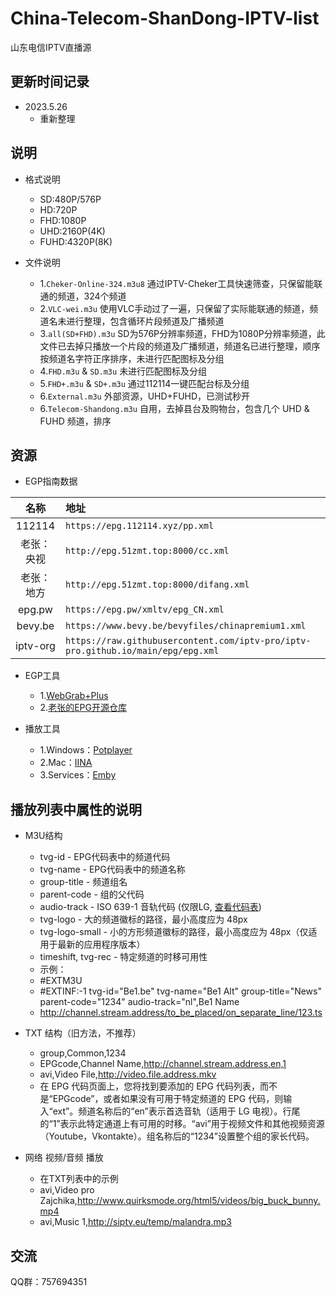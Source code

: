# China-Telecom-ShanDong-IPTV-list

山东电信IPTV直播源

## 更新时间记录

* 2023.5.26
  * 重新整理

## 说明

* 格式说明
  * SD:480P/576P
  * HD:720P
  * FHD:1080P
  * UHD:2160P(4K)
  * FUHD:4320P(8K)

* 文件说明
  * 1.`Cheker-Online-324.m3u8` 通过IPTV-Cheker工具快速筛查，只保留能联通的频道，324个频道
  * 2.`VLC-wei.m3u` 使用VLC手动过了一遍，只保留了实际能联通的频道，频道名未进行整理，包含循环片段频道及广播频道
  * 3.`all(SD+FHD).m3u` SD为576P分辨率频道，FHD为1080P分辨率频道，此文件已去掉只播放一个片段的频道及广播频道，频道名已进行整理，顺序按频道名字符正序排序，未进行匹配图标及分组
  * 4.`FHD.m3u` & `SD.m3u` 未进行匹配图标及分组
  * 5.`FHD+.m3u` & `SD+.m3u` 通过112114一键匹配台标及分组
  * 6.`External.m3u` 外部资源，UHD+FUHD，已测试秒开
  * 6.`Telecom-Shandong.m3u` 自用，去掉县台及购物台，包含几个 UHD & FUHD 频道，排序

## 资源

* EGP指南数据

| 名称 | 地址 |
|:--------:|:-------------|
| 112114 | `https://epg.112114.xyz/pp.xml` |
| 老张：央视 | `http://epg.51zmt.top:8000/cc.xml` |
| 老张：地方 | `http://epg.51zmt.top:8000/difang.xml` |
| epg.pw | `https://epg.pw/xmltv/epg_CN.xml` |
| bevy.be | `https://www.bevy.be/bevyfiles/chinapremium1.xml` |
| iptv-org | `https://raw.githubusercontent.com/iptv-pro/iptv-pro.github.io/main/epg/epg.xml` |

* EGP工具
  * 1.[WebGrab+Plus](http://webgrabplus.com/download)
  * 2.[老张的EPG开源仓库](https://github.com/supzhang/epg)

* 播放工具
  * 1.Windows：[Potplayer](http://potplayer.tv/)
  * 2.Mac：[IINA](https://www.iina.io/)
  * 3.Services：[Emby](https://emby.media/)

## 播放列表中属性的说明

* M3U结构
  * tvg-id - EPG代码表中的频道代码
  * tvg-name - EPG代码表中的频道名称
  * group-title - 频道组名
  * parent-code - 组的父代码
  * audio-track - ISO 639-1 音轨代码 (仅限LG, [查看代码表](http://www.loc.gov/standards/iso639-2/php/code_list.php))
  * tvg-logo - 大的频道徽标的路径，最小高度应为 48px
  * tvg-logo-small - 小的方形频道徽标的路径，最小高度应为 48px（仅适用于最新的应用程序版本）
  * timeshift, tvg-rec - 特定频道的时移可用性
  * 示例：
  * #EXTM3U
  * #EXTINF:-1 tvg-id="Be1.be" tvg-name="Be1 Alt" group-title="News" parent-code="1234" audio-track="nl",Be1 Name
  * <http://channel.stream.address/to_be_placed/on_separate_line/123.ts>

* TXT 结构（旧方法，不推荐）
  * group,Common,1234
  * EPGcode,Channel Name,<http://channel.stream.address,en,1>
  * avi,Video File,<http://video.file.address.mkv>
  * 在 EPG 代码页面上，您将找到要添加的 EPG 代码列表，而不是“EPGcode”，或者如果没有可用于特定频道的 EPG 代码，则输入“ext”。频道名称后的“en”表示首选音轨（适用于 LG 电视）。行尾的“1”表示此特定通道上有可用的时移。“avi”用于视频文件和其他视频资源（Youtube，Vkontakte）。组名称后的“1234”设置整个组的家长代码。

* 网络 视频/音频 播放
  * 在TXT列表中的示例
  * avi,Video pro Zajchika,<http://www.quirksmode.org/html5/videos/big_buck_bunny.mp4>
  * avi,Music 1,<http://siptv.eu/temp/malandra.mp3>

## 交流

QQ群：757694351
